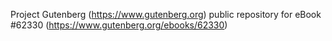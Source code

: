 Project Gutenberg (https://www.gutenberg.org) public repository for eBook #62330 (https://www.gutenberg.org/ebooks/62330)
